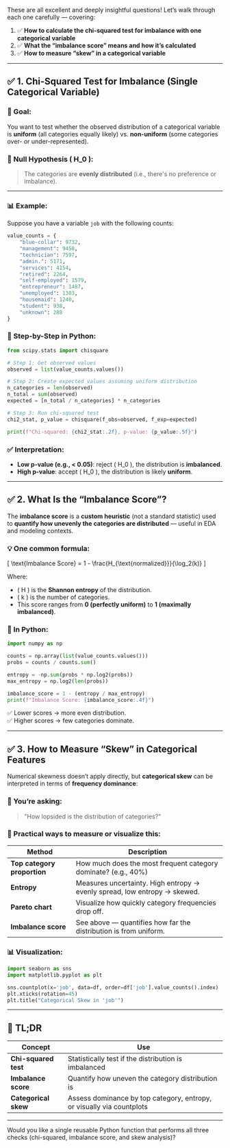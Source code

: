 These are all excellent and deeply insightful questions! Let’s walk through each one carefully — covering:

1. ✅ **How to calculate the chi-squared test for imbalance with one categorical variable**  
2. ✅ **What the “imbalance score” means and how it’s calculated**  
3. ✅ **How to measure “skew” in a categorical variable**

---

## ✅ 1. **Chi-Squared Test for Imbalance (Single Categorical Variable)**

### 🧠 Goal:
You want to test whether the observed distribution of a categorical variable is **uniform** (all categories equally likely) vs. **non-uniform** (some categories over- or under-represented).

### 🧪 Null Hypothesis \( H_0 \):
> The categories are **evenly distributed** (i.e., there's no preference or imbalance).

---

### 📊 Example:
Suppose you have a variable `job` with the following counts:

```python
value_counts = {
    "blue-collar": 9732,
    "management": 9458,
    "technician": 7597,
    "admin.": 5171,
    "services": 4154,
    "retired": 2264,
    "self-employed": 1579,
    "entrepreneur": 1487,
    "unemployed": 1303,
    "housemaid": 1240,
    "student": 938,
    "unknown": 288
}
```

### 🧮 Step-by-Step in Python:

```python
from scipy.stats import chisquare

# Step 1: Get observed values
observed = list(value_counts.values())

# Step 2: Create expected values assuming uniform distribution
n_categories = len(observed)
n_total = sum(observed)
expected = [n_total / n_categories] * n_categories

# Step 3: Run chi-squared test
chi2_stat, p_value = chisquare(f_obs=observed, f_exp=expected)

print(f"Chi-squared: {chi2_stat:.2f}, p-value: {p_value:.5f}")
```

### ✅ Interpretation:
- **Low p-value (e.g., < 0.05)**: reject \( H_0 \), the distribution is **imbalanced**.
- **High p-value**: accept \( H_0 \), the distribution is likely **uniform**.

---

## ✅ 2. **What Is the “Imbalance Score”?**

The **imbalance score** is a **custom heuristic** (not a standard statistic) used to **quantify how unevenly the categories are distributed** — useful in EDA and modeling contexts.

### 💡 One common formula:

\[
\text{Imbalance Score} = 1 - \frac{H_{\text{normalized}}}{\log_2(k)}
\]

Where:
- \( H \) is the **Shannon entropy** of the distribution.
- \( k \) is the number of categories.
- This score ranges from **0 (perfectly uniform)** to **1 (maximally imbalanced)**.

### 🧮 In Python:

```python
import numpy as np

counts = np.array(list(value_counts.values()))
probs = counts / counts.sum()

entropy = -np.sum(probs * np.log2(probs))
max_entropy = np.log2(len(probs))

imbalance_score = 1 - (entropy / max_entropy)
print(f"Imbalance Score: {imbalance_score:.4f}")
```

✅ Lower scores → more even distribution.  
✅ Higher scores → few categories dominate.

---

## ✅ 3. **How to Measure “Skew” in Categorical Features**

Numerical skewness doesn’t apply directly, but **categorical skew** can be interpreted in terms of **frequency dominance**:

### 🧠 You’re asking:
> "How lopsided is the distribution of categories?"

### 📌 Practical ways to measure or visualize this:

| Method | Description |
|--------|-------------|
| **Top category proportion** | How much does the most frequent category dominate? (e.g., 40%) |
| **Entropy** | Measures uncertainty. High entropy → evenly spread, low entropy → skewed. |
| **Pareto chart** | Visualize how quickly category frequencies drop off. |
| **Imbalance score** | See above — quantifies how far the distribution is from uniform. |

### 📊 Visualization:
```python
import seaborn as sns
import matplotlib.pyplot as plt

sns.countplot(x='job', data=df, order=df['job'].value_counts().index)
plt.xticks(rotation=45)
plt.title("Categorical Skew in 'job'")
```

---

## 🧠 TL;DR

| Concept              | Use |
|----------------------|-----|
| **Chi-squared test** | Statistically test if the distribution is imbalanced |
| **Imbalance score**  | Quantify how uneven the category distribution is |
| **Categorical skew** | Assess dominance by top category, entropy, or visually via countplots |

---

Would you like a single reusable Python function that performs all three checks (chi-squared, imbalance score, and skew analysis)?